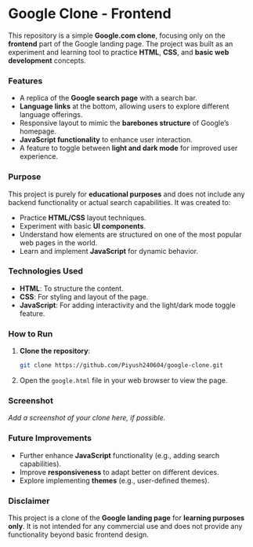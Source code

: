 # Google Clone - Frontend

This repository is a simple **Google.com clone**, focusing only on the **frontend** part of the Google landing page. The project was built as an experiment and learning tool to practice **HTML**, **CSS**, and **basic web development** concepts. 

### Features
- A replica of the **Google search page** with a search bar.
- **Language links** at the bottom, allowing users to explore different language offerings.
- Responsive layout to mimic the **barebones structure** of Google’s homepage.
- **JavaScript functionality** to enhance user interaction.
- A feature to toggle between **light and dark mode** for improved user experience.

### Purpose
This project is purely for **educational purposes** and does not include any backend functionality or actual search capabilities. It was created to:
- Practice **HTML/CSS** layout techniques.
- Experiment with basic **UI components**.
- Understand how elements are structured on one of the most popular web pages in the world.
- Learn and implement **JavaScript** for dynamic behavior.

### Technologies Used
- **HTML**: To structure the content.
- **CSS**: For styling and layout of the page.
- **JavaScript**: For adding interactivity and the light/dark mode toggle feature.
  
### How to Run
1. **Clone the repository**:
    ```bash
    git clone https://github.com/Piyush240604/google-clone.git
    ```
2. Open the `google.html` file in your web browser to view the page.

### Screenshot
*Add a screenshot of your clone here, if possible.*

### Future Improvements
- Further enhance **JavaScript** functionality (e.g., adding search capabilities).
- Improve **responsiveness** to adapt better on different devices.
- Explore implementing **themes** (e.g., user-defined themes).

### Disclaimer
This project is a clone of the **Google landing page** for **learning purposes only**. It is not intended for any commercial use and does not provide any functionality beyond basic frontend design.
